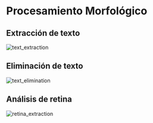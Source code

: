 # Procesamiento Morfológico

## Extracción de texto

![text_extraction](https://user-images.githubusercontent.com/71833624/178132291-24575d98-c839-4abd-8db8-97c0ecb535e8.png)

## Eliminación de texto

![text_elimination](https://user-images.githubusercontent.com/71833624/178132296-1318d632-ef59-400b-aafc-e6ec14323f92.png)

## Análisis de retina

![retina_extraction](https://user-images.githubusercontent.com/71833624/178132305-ba878d08-10f0-4e9f-bbae-f60cf458e938.png)

